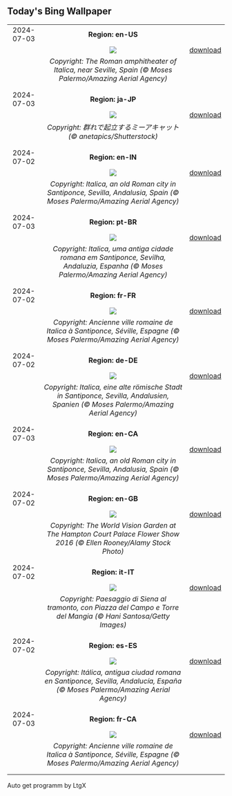 ## Today's Bing Wallpaper
|      |      |      |
| :----: | :----: | :----: |
|2024-07-03|**Region: en-US**||
||![](https://www.bing.com/th?id=OHR.ItalicaRuins_EN-US4110786318_UHD.jpg&pid=hp&w=1152&h=648&rs=1&c=4)| [download](https://www.bing.com/th?id=OHR.ItalicaRuins_EN-US4110786318_UHD.jpg)|
||*Copyright: The Roman amphitheater of Italica, near Seville, Spain (© Moses Palermo/Amazing Aerial Agency)*
||
|||
|2024-07-03|**Region: ja-JP**||
||![](https://www.bing.com/th?id=OHR.MeerkatManor_JA-JP0029401551_UHD.jpg&pid=hp&w=1152&h=648&rs=1&c=4)| [download](https://www.bing.com/th?id=OHR.MeerkatManor_JA-JP0029401551_UHD.jpg)|
||*Copyright: 群れで起立するミーアキャット (© anetapics/Shutterstock)*
||
|||
|2024-07-02|**Region: en-IN**||
||![](https://www.bing.com/th?id=OHR.ItalicaRuins_EN-IN7625105640_UHD.jpg&pid=hp&w=1152&h=648&rs=1&c=4)| [download](https://www.bing.com/th?id=OHR.ItalicaRuins_EN-IN7625105640_UHD.jpg)|
||*Copyright: Italica, an old Roman city in Santiponce, Sevilla, Andalusia, Spain (© Moses Palermo/Amazing Aerial Agency)*
||
|||
|2024-07-03|**Region: pt-BR**||
||![](https://www.bing.com/th?id=OHR.ItalicaRuins_PT-BR7394410327_UHD.jpg&pid=hp&w=1152&h=648&rs=1&c=4)| [download](https://www.bing.com/th?id=OHR.ItalicaRuins_PT-BR7394410327_UHD.jpg)|
||*Copyright: Italica, uma antiga cidade romana em Santiponce, Sevilha, Andaluzia, Espanha (© Moses Palermo/Amazing Aerial Agency)*
||
|||
|2024-07-02|**Region: fr-FR**||
||![](https://www.bing.com/th?id=OHR.ItalicaRuins_FR-FR7838371593_UHD.jpg&pid=hp&w=1152&h=648&rs=1&c=4)| [download](https://www.bing.com/th?id=OHR.ItalicaRuins_FR-FR7838371593_UHD.jpg)|
||*Copyright: Ancienne ville romaine de Italica à Santiponce, Séville,  Espagne (© Moses Palermo/Amazing Aerial Agency)*
||
|||
|2024-07-02|**Region: de-DE**||
||![](https://www.bing.com/th?id=OHR.ItalicaRuins_DE-DE9553207301_UHD.jpg&pid=hp&w=1152&h=648&rs=1&c=4)| [download](https://www.bing.com/th?id=OHR.ItalicaRuins_DE-DE9553207301_UHD.jpg)|
||*Copyright: Italica, eine alte römische Stadt in Santiponce, Sevilla, Andalusien, Spanien (© Moses Palermo/Amazing Aerial Agency)*
||
|||
|2024-07-03|**Region: en-CA**||
||![](https://www.bing.com/th?id=OHR.ItalicaRuins_EN-CA9389971381_UHD.jpg&pid=hp&w=1152&h=648&rs=1&c=4)| [download](https://www.bing.com/th?id=OHR.ItalicaRuins_EN-CA9389971381_UHD.jpg)|
||*Copyright: Italica, an old Roman city in Santiponce, Sevilla, Andalusia, Spain (© Moses Palermo/Amazing Aerial Agency)*
||
|||
|2024-07-02|**Region: en-GB**||
||![](https://www.bing.com/th?id=OHR.HamptonFestival2024_EN-GB4619911099_UHD.jpg&pid=hp&w=1152&h=648&rs=1&c=4)| [download](https://www.bing.com/th?id=OHR.HamptonFestival2024_EN-GB4619911099_UHD.jpg)|
||*Copyright: The World Vision Garden at The Hampton Court Palace Flower Show 2016 (© Ellen Rooney/Alamy Stock Photo)*
||
|||
|2024-07-02|**Region: it-IT**||
||![](https://www.bing.com/th?id=OHR.PalioDiSiena_IT-IT3821584862_UHD.jpg&pid=hp&w=1152&h=648&rs=1&c=4)| [download](https://www.bing.com/th?id=OHR.PalioDiSiena_IT-IT3821584862_UHD.jpg)|
||*Copyright: Paesaggio di Siena al tramonto, con Piazza del Campo e Torre del Mangia (© Hani Santosa/Getty Images)*
||
|||
|2024-07-02|**Region: es-ES**||
||![](https://www.bing.com/th?id=OHR.ItalicaRuins_ES-ES6907151535_UHD.jpg&pid=hp&w=1152&h=648&rs=1&c=4)| [download](https://www.bing.com/th?id=OHR.ItalicaRuins_ES-ES6907151535_UHD.jpg)|
||*Copyright: Itálica, antigua ciudad romana en Santiponce, Sevilla, Andalucía, España (© Moses Palermo/Amazing Aerial Agency)*
||
|||
|2024-07-03|**Region: fr-CA**||
||![](https://www.bing.com/th?id=OHR.ItalicaRuins_FR-CA5707908565_UHD.jpg&pid=hp&w=1152&h=648&rs=1&c=4)| [download](https://www.bing.com/th?id=OHR.ItalicaRuins_FR-CA5707908565_UHD.jpg)|
||*Copyright: Ancienne ville romaine de Italica à Santiponce, Séville,  Espagne (© Moses Palermo/Amazing Aerial Agency)*
||
|||

Auto get programm by LtgX
